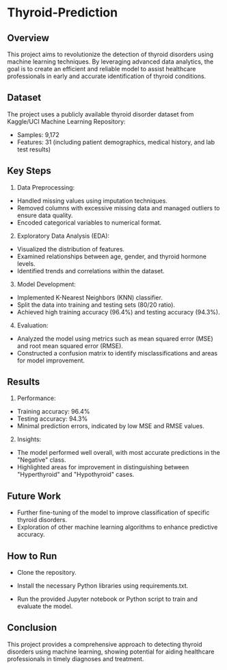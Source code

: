 # Thyroid-Prediction
## Overview
This project aims to revolutionize the detection of thyroid disorders using machine learning techniques. By leveraging advanced data analytics, the goal is to create an efficient and reliable model to assist healthcare professionals in early and accurate identification of thyroid conditions.

## Dataset

The project uses a publicly available thyroid disorder dataset from Kaggle/UCI Machine Learning Repository:
* Samples: 9,172
* Features: 31 (including patient demographics, medical history, and lab test results)

## Key Steps

1. Data Preprocessing:
  * Handled missing values using imputation techniques.
  * Removed columns with excessive missing data and managed outliers to ensure data quality.
  * Encoded categorical variables to numerical format.

2. Exploratory Data Analysis (EDA):
  * Visualized the distribution of features.
  * Examined relationships between age, gender, and thyroid hormone levels.
  * Identified trends and correlations within the dataset.

3. Model Development:
  * Implemented K-Nearest Neighbors (KNN) classifier.
  * Split the data into training and testing sets (80/20 ratio).
  * Achieved high training accuracy (96.4%) and testing accuracy (94.3%).

4. Evaluation:
  * Analyzed the model using metrics such as mean squared error (MSE) and root mean squared error (RMSE).
  * Constructed a confusion matrix to identify misclassifications and areas for model improvement.

## Results

1. Performance:
* Training accuracy: 96.4%
* Testing accuracy: 94.3%
* Minimal prediction errors, indicated by low MSE and RMSE values.

2. Insights:
* The model performed well overall, with most accurate predictions in the "Negative" class.
* Highlighted areas for improvement in distinguishing between "Hyperthyroid" and "Hypothyroid" cases.


## Future Work

* Further fine-tuning of the model to improve classification of specific thyroid disorders.
* Exploration of other machine learning algorithms to enhance predictive accuracy.

## How to Run

* Clone the repository.

* Install the necessary Python libraries using requirements.txt.

* Run the provided Jupyter notebook or Python script to train and evaluate the model.

## Conclusion
This project provides a comprehensive approach to detecting thyroid disorders using machine learning, showing potential for aiding healthcare professionals in timely diagnoses and treatment.
